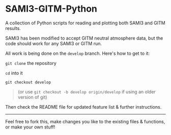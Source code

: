 # SAMI3-GITM-Python

A collection of Python scripts for reading and plotting both SAMI3 and GITM results.

SAMI3 has been modified to accept GITM neutral atmosphere data, but the code should work for any SAMI3 or GITM run.


All work is being done on the `develop` branch. Here's how to get to it:

`git clone` the repository

`cd` into it

`git checkout develop`
> (or use `git checkout -b develop origin/develop` if using an older version of git)

Then check the README file for updated feature list & further instructions.




----

Feel free to fork this, make changes you like to the existing files & functions, or make your own stuff! 


